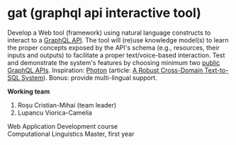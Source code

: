 # gat (graphql api interactive tool)
Develop a Web tool (framework) using natural language constructs to interact to a [GraphQL API](https://github.com/chentsulin/awesome-graphql). The tool will (re)use knowledge model(s) to learn the proper concepts exposed by the API's schema (e.g., resources, their inputs and outputs) to facilitate a proper text/voice-based interaction. Test and demonstrate the system's features by choosing minimum two [public GraphQL APIs](https://github.com/APIs-guru/graphql-apis). Inspiration: [Photon](https://naturalsql.com) (article: [A Robust Cross-Domain Text-to-SQL System](https://arxiv.org/abs/2007.15280)). Bonus: provide multi-lingual support.

**Working team**

1. Roșu Cristian-Mihai (team leader)
2. Lupancu Viorica-Camelia

Web Application Development course \
Computational Linguistics Master, first year
